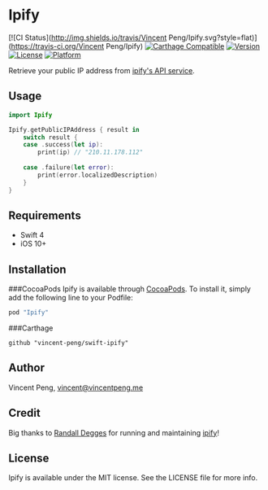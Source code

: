 # Ipify

[![CI Status](http://img.shields.io/travis/Vincent Peng/Ipify.svg?style=flat)](https://travis-ci.org/Vincent Peng/Ipify)
[![Carthage Compatible](https://img.shields.io/badge/Carthage-compatible-4BC51D.svg?style=flat)](https://github.com/Carthage/Carthage)
[![Version](https://img.shields.io/cocoapods/v/Ipify.svg?style=flat)](http://cocoapods.org/pods/Ipify)
[![License](https://img.shields.io/cocoapods/l/Ipify.svg?style=flat)](http://cocoapods.org/pods/Ipify)
[![Platform](https://img.shields.io/cocoapods/p/Ipify.svg?style=flat)](http://cocoapods.org/pods/Ipify)

Retrieve your public IP address from [ipify's API service](https://www.ipify.org/).

## Usage

```swift
import Ipify

Ipify.getPublicIPAddress { result in
	switch result {
	case .success(let ip):
		print(ip) // "210.11.178.112"
		
	case .failure(let error):
		print(error.localizedDescription)
	}
}
```

## Requirements
* Swift 4
* iOS 10+

## Installation

###CocoaPods
Ipify is available through [CocoaPods](http://cocoapods.org). To install
it, simply add the following line to your Podfile:

```ruby
pod "Ipify"
```

###Carthage

```:Cartfile
github "vincent-peng/swift-ipify"
```

## Author

Vincent Peng, vincent@vincentpeng.me

## Credit

Big thanks to [Randall Degges](http://www.rdegges.com) for running and maintaining [ipify](https://www.ipify.org)!

## License

Ipify is available under the MIT license. See the LICENSE file for more info.


